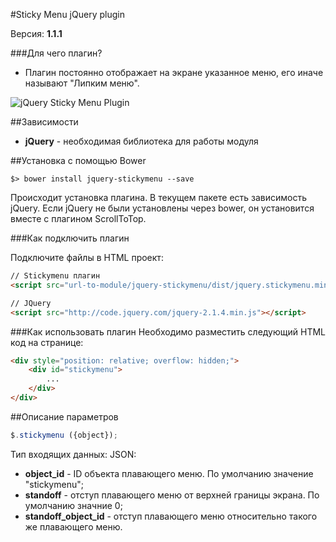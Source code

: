 #Sticky Menu jQuery plugin

Версия: **1.1.1**

###Для чего плагин?
* Плагин постоянно отображает на экране указанное меню, его иначе называют "Липким меню".

![jQuery Sticky Menu Plugin](http://files.fater.ru/git/jquery-stickymenu/1.gif)

##Зависимости
* **jQuery** - необходимая библиотека для работы модуля

##Установка с помощью Bower
```
$> bower install jquery-stickymenu --save
```
Происходит установка плагина. В текущем пакете есть зависимость jQuery. Если jQuery не были установлены через bower, он установится вместе с плагином ScrollToTop. 


###Как подключить плагин

Подключите файлы в HTML проект:
```html
// Stickymenu плагин
<script src="url-to-module/jquery-stickymenu/dist/jquery.stickymenu.min.js"></script>

// JQuery
<script src="http://code.jquery.com/jquery-2.1.4.min.js"></script>
```

###Как использовать плагин
Необходимо разместить следующий HTML код на странице:
```html
<div style="position: relative; overflow: hidden;">
	<div id="stickymenu">
		...
	</div>
</div>
```


##Описание параметров
```js
$.stickymenu ({object}); 
```
Тип входящих данных: JSON:

* **object_id** - ID объекта плавающего меню. По умолчанию значение "stickymenu";
* **standoff** - отступ плавающего меню от верхней границы экрана. По умолчанию значние 0;
* **standoff_object_id** - отступ плавающего меню относительно такого же плавающего меню.

